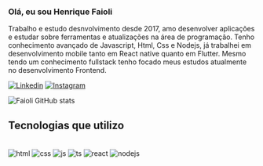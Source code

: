 ### Olá, eu sou Henrique Faioli

Trabalho e estudo desnvolvimento desde 2017, amo desenvolver aplicações e estudar sobre ferramentas e atualizações na área de programação. Tenho conhecimento avançado de Javascript, Html, Css e Nodejs, já trabalhei em desenvolvimento mobile tanto em React native quanto em Flutter. Mesmo tendo um conhecimento fullstack tenho focado meus estudos atualmente no desenvolvimento Frontend. 

[![Linkedin](https://img.shields.io/badge/LinkedIn-0077B5?style=for-the-badge&logo=linkedin&logoColor=white)](https://www.linkedin.com/in/henriquefaioli/)
[![Instagram](https://img.shields.io/badge/Instagram-E4405F?style=for-the-badge&logo=instagram&logoColor=white)](https://www.instagram.com/rickie_faggioli/)

![Faioli GitHub stats](https://github-readme-stats.vercel.app/api?username=Faioli&show_icons=true&theme=dracula)

## Tecnologias que utilizo
<div style="display: inline_block"><br/>
  <img align="center" alt= "html" src="https://img.shields.io/badge/HTML5-E34F26?style=for-the-badge&logo=html5&logoColor=white" />
  <img align="center" alt= "css" src="https://img.shields.io/badge/CSS3-1572B6?style=for-the-badge&logo=css3&logoColor=white" />
  <img align="center" alt= "js" src="https://img.shields.io/badge/JavaScript-323330?style=for-the-badge&logo=javascript&logoColor=F7DF1E" />
  <img align="center" alt= "ts" src="https://img.shields.io/badge/TypeScript-007ACC?style=for-the-badge&logo=typescript&logoColor=white" />
  <img align="center" alt= "react" src="https://img.shields.io/badge/React-20232A?style=for-the-badge&logo=react&logoColor=61DAFB" />
  <img align="center" alt= "nodejs" src="https://img.shields.io/badge/Node.js-43853D?style=for-the-badge&logo=node.js&logoColor=white" />
</div>
